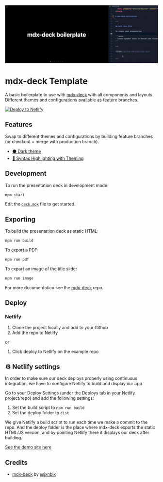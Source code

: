 ![Example of the slide deck in action](./thumbnail3.gif)

# mdx-deck Template

A basic boilerplate to use with [mdx-deck](https://github.com/jxnblk/mdx-deck) with all components and layouts. Different themes and configurations available as feature branches.

[![Deploy to Netlify](https://www.netlify.com/img/deploy/button.svg)](https://app.netlify.com/start/deploy?repository=https://github.com/whoisryosuke/mdx-deck-netlify)

## Features

Swap to different themes and configurations by building feature branches (or checkout + merge with production branch).

* [⚫ Dark theme](https://github.com/whoisryosuke/mdx-deck-netlify/tree/feat/dark-theme)
* [🌈 Syntax Highlighting with Theming](https://github.com/whoisryosuke/mdx-deck-netlify/tree/feat/syntax-highlight)

## Development

To run the presentation deck in development mode:

```sh
npm start
```

Edit the [`deck.mdx`](deck.mdx) file to get started.

## Exporting

To build the presentation deck as static HTML:

```sh
npm run build
```

To export a PDF:

```sh
npm run pdf
```

To export an image of the title slide:

```sh
npm run image
```

For more documentation see the [mdx-deck][] repo.

[mdx-deck]: https://github.com/jxnblk/mdx-deck

## Deploy

### Netlify

1. Clone the project locally and add to your Github
1. Add the repo to Netlify

or

1. Click deploy to Netlify on the example repo

## ⚙️ Netlify settings

In order to make sure our deck deploys properly using continuous integration, we have to configure Netlify to build and display our app.  

Go to your Deploy Settings (under the Deploys tab in your Netlify project/repo) and add the following settings:

1. Set the build script to `npm run build`
1. Set the deploy folder to `dist`

We give Netlify a build script to run each time we make a commit to the repo. And the deploy folder is the place where mdx-deck exports the static HTML/JS version, and by pointing Netlify there it displays our deck after building.

[See the demo site here](https://dazzling-kepler-4cc40d.netlify.com/)

## Credits

* [mdx-deck](https://github.com/jxnblk/mdx-deck) by [@jxnblk](https://github.com/jxnblk)